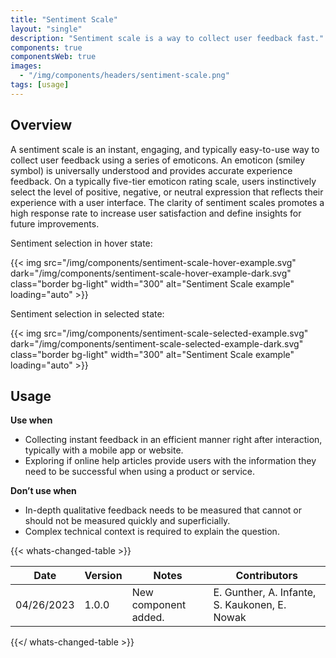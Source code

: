 ```yaml
---
title: "Sentiment Scale"
layout: "single"
description: "Sentiment scale is a way to collect user feedback fast."
components: true
componentsWeb: true
images:
  - "/img/components/headers/sentiment-scale.png"
tags: [usage]
---
```


## Overview

A sentiment scale is an instant, engaging, and typically easy-to-use way to collect user feedback using a series of emoticons. An emoticon (smiley symbol) is universally understood and provides accurate experience feedback. On a typically five-tier emoticon rating scale, users instinctively select the level of positive, negative, or neutral expression that reflects their experience with a user interface. The clarity of sentiment scales promotes a high response rate to increase user satisfaction and define insights for future improvements.

Sentiment selection in hover state:

{{< img src="/img/components/sentiment-scale-hover-example.svg" dark="/img/components/sentiment-scale-hover-example-dark.svg" class="border bg-light" width="300" alt="Sentiment Scale example" loading="auto" >}}

Sentiment selection in selected state:

{{< img src="/img/components/sentiment-scale-selected-example.svg" dark="/img/components/sentiment-scale-selected-example-dark.svg" class="border bg-light" width="300" alt="Sentiment Scale example" loading="auto" >}}

## Usage

**Use when**

- Collecting instant feedback in an efficient manner right after interaction, typically with a mobile app or website.
- Exploring if online help articles provide users with the information they need to be successful when using a product or service.

**Don’t use when**

- In-depth qualitative feedback needs to be measured that cannot or should not be measured quickly and superficially.
- Complex technical context is required to explain the question.


{{< whats-changed-table >}}

| Date       | Version | Notes                                                                       | Contributors                   |
| ---------- | ------- | --------------------------------------------------------------------------- | ------------------------------ |
| 04/26/2023 | 1.0.0   | New component added. | E. Gunther, A. Infante, S. Kaukonen, E. Nowak |

{{</ whats-changed-table >}}

